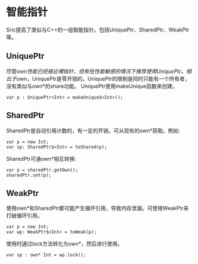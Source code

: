 # 智能指针

Sric提高了类似与C++的一组智能指针。包括UniquePtr、SharedPtr、WeakPtr等。

## UniquePtr

尽管own*性能已经接近裸指针，但有些性能敏感的情况下推荐使用UniquePtr。相比于own*，UniquePtr是零开销的。UniquePtr的限制是同时只能有一个所有者，没有类似与own*的share功能。
UniquePtr使用makeUnique函数来创建。

```
var p : UniquePtr<Int> = makeUnique$<Int>();
```

## SharedPtr

SharedPtr是自动引用计数的，有一定的开销。可从现有的own*获取。例如:

```
var p = new Int;
var sp: SharedPtr$<Int> = toShared(p);
```

SharedPtr可通own*相互转换:
```
var p = sharedPtr.getOwn();
sharedPtr.set(p);
```

## WeakPtr

使用own*和SharedPtr都可能产生循环引用，导致内存泄漏。可使用WeakPtr来打破循环引用。

```
var p = new Int;
var wp: WeakPtr$<Int> = toWeak(p);
```
使用时通过lock方法转化为own*，然后进行使用。
```
var sp : own* Int = wp.lock();
```
